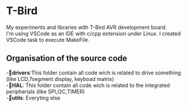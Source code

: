 # T-Bird
My experiments and libraries with T-Bird AVR development board.<br>
I'm using VSCode as an IDE with c/cpp extension under Linux. I created VSCode task to execute MakeFile.<br>

## Organisation of the source code<br>
-**:file_folder:drivers**:This folder contain all code wich is related to drive something (like LCD,7segment display, keyboad matrix)<br>
-**:file_folder:HAL**: This folder contain all code wich is related to the integrated peripherials (like SPI,I2C,TIMER)<br>
-**:file_folder:utils**: Everyting else<br>
